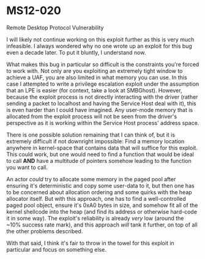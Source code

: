 # MS12-020
 Remote Desktop Protocol Vulnerability

I will likely not continue working on this exploit further as this is very much infeasible. I always wondered why no one wrote up an exploit for this bug even a decade later. To put it bluntly, I understand now.

What makes this bug in particular so difficult is the constraints you're forced to work with. Not only are you exploiting an extremely tight window to achieve a UAF, you are also limited in what memory you can use. In this case I attempted to write a privilege escalation exploit under the assumption that an LPE is easier (for context, take a look at SMBGhost). However, because the exploit process is not directly interacting with the driver (rather sending a packet to localhost and having the Service Host deal with it), this is even harder than I could have imagined. Any user-mode memory that is allocated from the exploit process will not be seen from the driver's perspective as it is working within the Service Host process' address space.

There is one possible solution remaining that I can think of, but it is extremely difficult if not downright impossible:
Find a memory location anywhere in kernel-space that contains data that will suffice for this exploit. This could work, but one would need to find a function that would be ideal to call **AND** have a multitude of pointers somehow leading to the function you want to call.

An actor *could* try to allocate some memory in the paged pool after ensuring it's deterministic and copy some user-data to it, but then one has to be concerned about allocation ordering and some quirks with the heap allocator itself. But with this approach, one has to find a well-controlled paged pool object, ensure it's 0xA0 bytes in size, and somehow fit all of the kernel shellcode into the heap (and find its address or otherwise hard-code it in some way). The exploit's reliability is already *very* low (around the ~10% success rate mark), and this approach *will* tank it further, on top of all the other problems described.

With that said, I think it's fair to throw in the towel for this exploit in particular and focus on something else.
